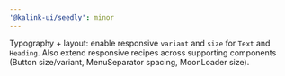 ```yaml
---
'@kalink-ui/seedly': minor
---
```


Typography + layout: enable responsive `variant` and `size` for `Text` and `Heading`. Also extend responsive recipes across supporting components (Button size/variant, MenuSeparator spacing, MoonLoader size).

